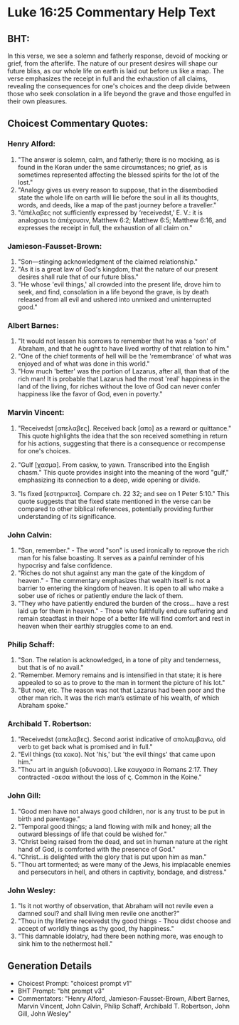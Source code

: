 # Luke 16:25 Commentary Help Text

## BHT:
In this verse, we see a solemn and fatherly response, devoid of mocking or grief, from the afterlife. The nature of our present desires will shape our future bliss, as our whole life on earth is laid out before us like a map. The verse emphasizes the receipt in full and the exhaustion of all claims, revealing the consequences for one's choices and the deep divide between those who seek consolation in a life beyond the grave and those engulfed in their own pleasures.

## Choicest Commentary Quotes:
### Henry Alford:
1. "The answer is solemn, calm, and fatherly; there is no mocking, as is found in the Koran under the same circumstances; no grief, as is sometimes represented affecting the blessed spirits for the lot of the lost."
2. "Analogy gives us every reason to suppose, that in the disembodied state the whole life on earth will lie before the soul in all its thoughts, words, and deeds, like a map of the past journey before a traveller."
3. "ἀπέλαβες not sufficiently expressed by ‘receivedst,’ E. V.: it is analogous to ἀπέχουσιν, Matthew 6:2; Matthew 6:5; Matthew 6:16, and expresses the receipt in full, the exhaustion of all claim on."

### Jamieson-Fausset-Brown:
1. "Son—stinging acknowledgment of the claimed relationship."
2. "As it is a great law of God's kingdom, that the nature of our present desires shall rule that of our future bliss."
3. "He whose 'evil things,' all crowded into the present life, drove him to seek, and find, consolation in a life beyond the grave, is by death released from all evil and ushered into unmixed and uninterrupted good."

### Albert Barnes:
1. "It would not lessen his sorrows to remember that he was a 'son' of Abraham, and that he ought to have lived worthy of that relation to him."
2. "One of the chief torments of hell will be the 'remembrance' of what was enjoyed and of what was done in this world."
3. "How much 'better' was the portion of Lazarus, after all, than that of the rich man! It is probable that Lazarus had the most 'real' happiness in the land of the living, for riches without the love of God can never confer happiness like the favor of God, even in poverty."

### Marvin Vincent:
1. "Receivedst [απελαβες]. Received back [απο] as a reward or quittance." This quote highlights the idea that the son received something in return for his actions, suggesting that there is a consequence or recompense for one's choices.

2. "Gulf [χασμα]. From caskw, to yawn. Transcribed into the English chasm." This quote provides insight into the meaning of the word "gulf," emphasizing its connection to a deep, wide opening or divide.

3. "Is fixed [εστηρικται]. Compare ch. 22 32; and see on 1 Peter 5:10." This quote suggests that the fixed state mentioned in the verse can be compared to other biblical references, potentially providing further understanding of its significance.

### John Calvin:
1. "Son, remember." - The word "son" is used ironically to reprove the rich man for his false boasting. It serves as a painful reminder of his hypocrisy and false confidence.
2. "Riches do not shut against any man the gate of the kingdom of heaven." - The commentary emphasizes that wealth itself is not a barrier to entering the kingdom of heaven. It is open to all who make a sober use of riches or patiently endure the lack of them.
3. "They who have patiently endured the burden of the cross... have a rest laid up for them in heaven." - Those who faithfully endure suffering and remain steadfast in their hope of a better life will find comfort and rest in heaven when their earthly struggles come to an end.

### Philip Schaff:
1. "Son. The relation is acknowledged, in a tone of pity and tenderness, but that is of no avail."
2. "Remember. Memory remains and is intensified in that state; it is here appealed to so as to prove to the man in torment the picture of his lot."
3. "But now, etc. The reason was not that Lazarus had been poor and the other man rich. It was the rich man’s estimate of his wealth, of which Abraham spoke."

### Archibald T. Robertson:
1. "Receivedst (απελαβες). Second aorist indicative of απολαμβανω, old verb to get back what is promised and in full." 
2. "Evil things (τα κακα). Not 'his,' but 'the evil things' that came upon him." 
3. "Thou art in anguish (οδυνασα). Like καυχασα in Romans 2:17. They contracted -αεσα without the loss of ς. Common in the Koine."

### John Gill:
1. "Good men have not always good children, nor is any trust to be put in birth and parentage."
2. "Temporal good things; a land flowing with milk and honey; all the outward blessings of life that could be wished for."
3. "Christ being raised from the dead, and set in human nature at the right hand of God, is comforted with the presence of God."
4. "Christ...is delighted with the glory that is put upon him as man."
5. "Thou art tormented; as were many of the Jews, his implacable enemies and persecutors in hell, and others in captivity, bondage, and distress."

### John Wesley:
1. "Is it not worthy of observation, that Abraham will not revile even a damned soul? and shall living men revile one another?"
2. "Thou in thy lifetime receivedst thy good things - Thou didst choose and accept of worldly things as thy good, thy happiness."
3. "This damnable idolatry, had there been nothing more, was enough to sink him to the nethermost hell."


## Generation Details
- Choicest Prompt: "choicest prompt v1"
- BHT Prompt: "bht prompt v3"
- Commentators: "Henry Alford, Jamieson-Fausset-Brown, Albert Barnes, Marvin Vincent, John Calvin, Philip Schaff, Archibald T. Robertson, John Gill, John Wesley"
